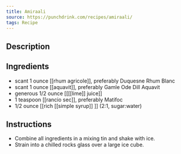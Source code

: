 ```yaml
---
title: Amiraali
source: https://punchdrink.com/recipes/amiraali/
tags: Recipe
---
```

## Description

## Ingredients
- scant 1 ounce [[rhum agricole]], preferably Duquesne Rhum Blanc
- scant 1 ounce [[aquavit]], preferably Gamle Ode Dill Aquavit
- generous 1/2 ounce [[[[lime]] juice]] 
- 1 teaspoon [[rancio sec]], preferably Matifoc
- 1/2 ounce [[rich [[simple syrup]] ]] (2:1, sugar:water)
## Instructions
- Combine all ingredients in a mixing tin and shake with ice.
- Strain into a chilled rocks glass over a large ice cube.

